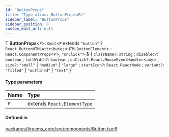 ```yaml
---
id: "ButtonProps"
title: "Type alias: ButtonProps<P>"
sidebar_label: "ButtonProps"
sidebar_position: 0
custom_edit_url: null
---
```


Ƭ **ButtonProps**\<`P`\>: `Omit`\<`P` extends ``"button"`` ? `React.ButtonHTMLAttributes`\<`HTMLButtonElement`\> : `React.ComponentProps`\<`P`\>, ``"onClick"``\> & \{ `className?`: `string` ; `disabled?`: `boolean` ; `fullWidth?`: `boolean` ; `onClick?`: `React.MouseEventHandler`\<`any`\> ; `size?`: ``"small"`` \| ``"medium"`` \| ``"large"`` ; `startIcon?`: `React.ReactNode` ; `variant?`: ``"filled"`` \| ``"outlined"`` \| ``"text"``  }

#### Type parameters

| Name | Type |
| :------ | :------ |
| `P` | extends `React.ElementType` |

#### Defined in

[packages/firecms_core/src/components/Button.tsx:6](https://github.com/FireCMSco/firecms/blob/d45f3739/packages/firecms_core/src/components/Button.tsx#L6)
